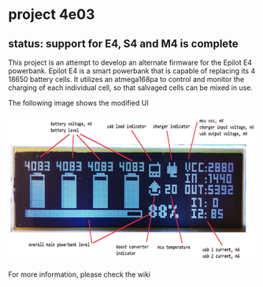 # project 4e03

## status: support for E4, S4 and M4 is complete

This project is an attempt to develop an alternate firmware for the Epilot E4 powerbank. Epilot E4 is a smart powerbank that is capable of replacing its 4 18650 battery cells. It utilizes an atmega168pa to control and monitor the charging of each individual cell, so that salvaged cells can be mixed in use.

The following image shows the modified UI

<img src="https://raw.githubusercontent.com/cosailer/4e03/master/image/e403_1.jpg" height="300">

For more information, please check the wiki
